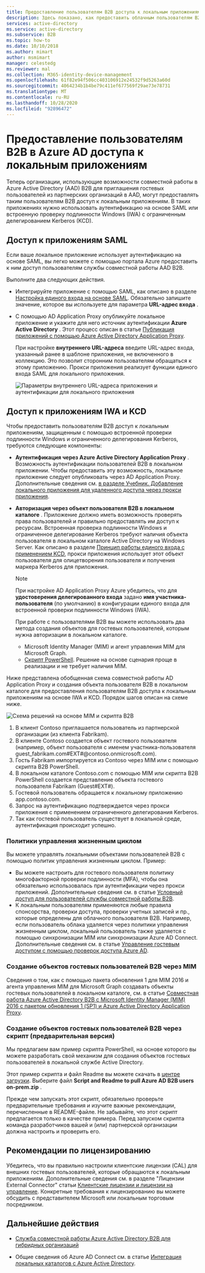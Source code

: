 ```yaml
---
title: Предоставление пользователям B2B доступа к локальным приложениям в Azure AD
description: Здесь показано, как предоставить облачным пользователям B2B доступ к локальным приложениям с помощью службы совместной работы Azure AD B2B.
services: active-directory
ms.service: active-directory
ms.subservice: B2B
ms.topic: how-to
ms.date: 10/10/2018
ms.author: mimart
author: msmimart
manager: celestedg
ms.reviewer: mal
ms.collection: M365-identity-device-management
ms.openlocfilehash: 61f82e94f506cc403106912e24532f9d5263a60d
ms.sourcegitcommit: 4064234b1b4be79c411ef677569f29ae73e78731
ms.translationtype: MT
ms.contentlocale: ru-RU
ms.lasthandoff: 10/28/2020
ms.locfileid: "92896472"
---
```

# <a name="grant-b2b-users-in-azure-ad-access-to-your-on-premises-applications"></a>Предоставление пользователям B2B в Azure AD доступа к локальным приложениям

Теперь организации, использующие возможности совместной работы в Azure Active Directory (AAD) B2B для приглашения гостевых пользователей из партнерских организаций в AAD, могут предоставлять таким пользователям B2B доступ к локальным приложениям. В таких приложениях нужно использовать аутентификацию на основе SAML или встроенную проверку подлинности Windows (IWA) с ограниченным делегированием Kerberos (KCD).

## <a name="access-to-saml-apps"></a>Доступ к приложениям SAML

Если ваше локальное приложение использует аутентификацию на основе SAML, вы легко можете с помощью портала Azure предоставить к ним доступ пользователям службы совместной работы AAD B2B.

Выполните два следующих действия.

- Интегрируйте приложение с помощью SAML, как описано в разделе [Настройка единого входа на основе SAML](../manage-apps/configure-saml-single-sign-on.md). Обязательно запишите значение, которое вы используете для параметра **URL-адрес входа** .
-  С помощью AD Application Proxy опубликуйте локальное приложение и укажите для него источник аутентификации **Azure Active Directory** . Этот процесс описан в статье [Публикация приложений с помощью Azure Active Directory Application Proxy](../manage-apps/application-proxy-add-on-premises-application.md). 

   При настройке **внутреннего URL-адреса** введите URL-адрес входа, указанный ранее в шаблоне приложения, не включенного в коллекцию. Это позволит сторонним пользователям обращаться к этому приложению. Прокси приложения реализует функции единого входа SAML для локального приложения.
 
   ![Параметры внутреннего URL-адреса приложения и аутентификации для локального приложения](media/hybrid-cloud-to-on-premises/OnPremAppSettings.PNG)

## <a name="access-to-iwa-and-kcd-apps"></a>Доступ к приложениям IWA и KCD

Чтобы предоставить пользователям B2B доступ к локальным приложениям, защищенным с помощью встроенной проверки подлинности Windows и ограниченного делегирования Kerberos, требуются следующие компоненты:

- **Аутентификация через Azure Active Directory Application Proxy** . Возможность аутентификации пользователей B2B в локальном приложении. Чтобы предоставить эту возможность, локальное приложение следует опубликовать через AD Application Proxy. Дополнительные сведения см. [в разделе Учебник. Добавление локального приложения для удаленного доступа через прокси приложения](../manage-apps/application-proxy-add-on-premises-application.md).
- **Авторизация через объект пользователя B2B в локальном каталоге** . Приложение должно иметь возможность проверять права пользователей и правильно предоставлять им доступ к ресурсам. Встроенная проверка подлинности Windows и ограниченное делегирование Kerberos требуют наличия объекта пользователя в локальном каталоге Active Directory на Windows Server. Как описано в разделе [Принцип работы единого входа с применением KCD](../manage-apps/application-proxy-configure-single-sign-on-with-kcd.md#how-single-sign-on-with-kcd-works), прокси приложения использует этот объект пользователя для олицетворения пользователя и получения маркера Kerberos для приложения. 

   > [!NOTE]
   > При настройке AD Application Proxy Azure убедитесь, что для **удостоверения делегированного входа** задано **имя участника-пользователя** (по умолчанию) в конфигурации единого входа для встроенной проверки подлинности Windows (IWA).

   При работе с пользователями B2B вы можете использовать два метода создания объектов для гостевых пользователей, которым нужна авторизации в локальном каталоге.

   - Microsoft Identity Manager (MIM) и агент управления MIM для Microsoft Graph. 
   - [Скрипт PowerShell](#create-b2b-guest-user-objects-through-a-script-preview). Решение на основе сценария проще в реализации и не требует наличия MIM. 

Ниже представлена обобщенная схема совместной работы AD Application Proxy и создания объекта пользователя B2B в локальном каталоге для предоставления пользователям B2B доступа к локальным приложениям на основе IWA и KCD. Порядок шагов описан на схеме ниже.

![Схема решений на основе MIM и скрипта B2B](media/hybrid-cloud-to-on-premises/MIMScriptSolution.PNG)

1.  В клиент Contoso приглашается пользователь из партнерской организации (из клиента Fabrikam).
2.  В клиенте Contoso создается объект гостевого пользователя (например, объект пользователя с именем участника-пользователя guest_fabrikam.com#EXT#@contoso.onmicrosoft.com).
3.  Гость Fabrikam импортируется из Contoso через MIM или с помощью скрипта B2B PowerShell.
4.  В локальном каталоге Contoso.com с помощью MIM или скрипта B2B PowerShell создается представление объекта гостевого пользователя Fabrikam (Guest#EXT#).
5.  Гостевой пользователь обращается к локальному приложению app.contoso.com.
6.  Запрос на аутентификацию подтверждается через прокси приложения с применением ограниченного делегирования Kerberos. 
7.  Так как гостевой пользователь существует в локальной среде, аутентификация происходит успешно.

### <a name="lifecycle-management-policies"></a>Политики управления жизненным циклом

Вы можете управлять локальными объектами пользователей B2B с помощью политик управления жизненным циклом. Пример:

- Вы можете настроить для гостевого пользователя политику многофакторной проверки подлинности (MFA), чтобы она обязательно использовалась при аутентификации через прокси приложений. Дополнительные сведения см. в статье [Условный доступ для пользователей службы совместной работы B2B](conditional-access.md).
- К локальным пользователям применяются любые правила спонсорства, проверки доступа, проверки учетных записей и пр., которые определены для облачного пользователя B2B. Например, если пользователь облака удаляется через политики управления жизненным циклом, локальный пользователь также удаляется с помощью синхронизации MIM или синхронизации Azure AD Connect. Дополнительные сведения см. в статье [Управление гостевым доступом с помощью проверок доступа Azure AD](../governance/manage-guest-access-with-access-reviews.md).

### <a name="create-b2b-guest-user-objects-through-mim"></a>Создание объектов гостевых пользователей B2B через MIM

Сведения о том, как с помощью пакета обновления 1 для MIM 2016 и агента управления MIM для Microsoft Graph создавать объекты гостевых пользователей в локальном каталоге, см. в статье [Совместная работа Azure Active Directory B2B с Microsoft Identity Manager (MIM) 2016 с пакетом обновления 1 (SP1) и Azure Active Directory Application Proxy](/microsoft-identity-manager/microsoft-identity-manager-2016-graph-b2b-scenario).

### <a name="create-b2b-guest-user-objects-through-a-script-preview"></a>Создание объектов гостевых пользователей B2B через скрипт (предварительная версия)

Мы предлагаем вам пример скрипта PowerShell, на основе которого вы можете разработать свой механизм для создания объектов гостевых пользователей в локальной службе Active Directory.

Этот пример скрипта и файл Readme вы можете скачать в [центре загрузки](https://www.microsoft.com/download/details.aspx?id=51495). Выберите файл **Script and Readme to pull Azure AD B2B users on-prem.zip** .

Прежде чем запускать этот скрипт, обязательно проверьте предварительные требования и изучите важные рекомендации, перечисленные в README-файле. Не забывайте, что этот скрипт предлагается только в качестве примера. Перед запуском скрипта команда разработчиков вашей и (или) партнерской организации должна настроить и проверить его.

## <a name="license-considerations"></a>Рекомендации по лицензированию

Убедитесь, что вы правильно настроили клиентские лицензии (CAL) для внешних гостевых пользователей, которые обращаются к локальным приложениям. Дополнительные сведения см. в разделе "Лицензии External Connector" статьи [Клиентские лицензии и лицензии на управление](https://www.microsoft.com/licensing/product-licensing/client-access-license.aspx). Конкретные требования к лицензированию вы можете обсудить с представителем Microsoft или локальным торговым посредником.

## <a name="next-steps"></a>Дальнейшие действия

- [Служба совместной работы Azure Active Directory B2B для гибридных организаций](hybrid-organizations.md)

- Общие сведения об Azure AD Connect см. в статье [Интеграция локальных каталогов с Azure Active Directory](../hybrid/whatis-hybrid-identity.md).